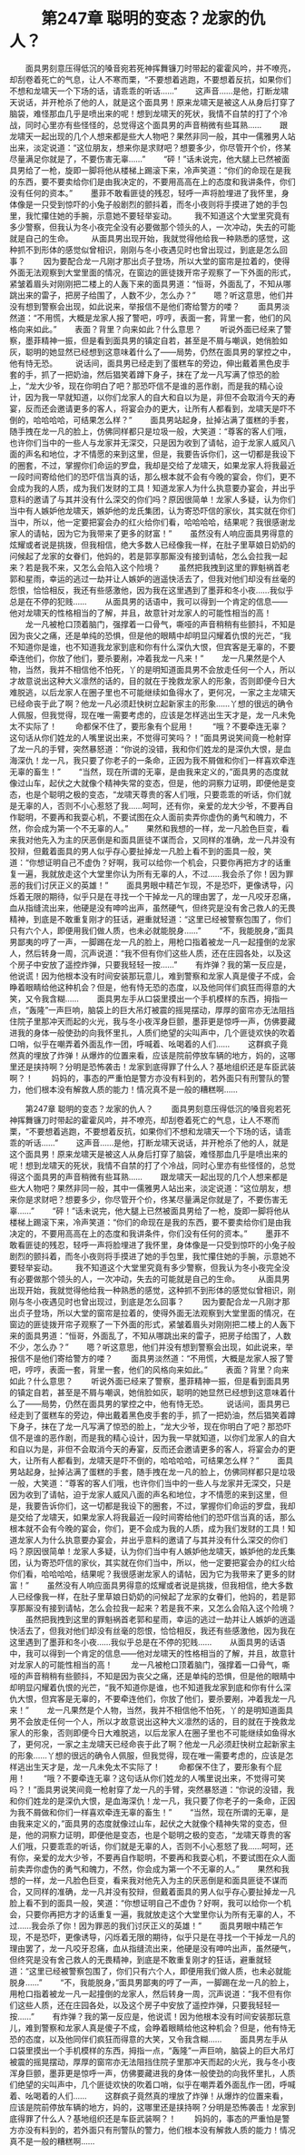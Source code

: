 # 　　第247章 聪明的变态？龙家的仇人？
　　面具男刻意压得低沉的嗓音宛若死神挥舞镰刀时带起的霍霍风吟，并不嘹亮，却刮卷着死亡的气息，让人不寒而栗，“不要想着逃跑，不要想着反抗，如果你们不想和龙啸天一个下场的话，请乖乖的听话……”
　　这声音……是他，打断龙啸天说话，并开枪杀了他的人，就是这个面具男！原来龙啸天是被这人从身后打穿了脑袋，难怪那血几乎是喷出来的呢！想到龙啸天的死状，我情不自禁的打了个冷战，同时心里亦有些怪怪的，总觉得这个面具男的声音稍微有些耳熟……
　　跟龙啸天一起出现的几个人想来都是些大人物吧？果然非同一般，其中一儒雅男人站出来，淡定说道：“这位朋友，想来你是求财吧？想要多少，你尽管开个价，佟某尽量满足你就是了，不要伤害无辜……”
　　“砰！”话未说完，他大腿上已然被面具男给了一枪，旋即一脚将他从楼梯上踢滚下来，冷声笑道：“你们的命现在是我的东西，要不要卖给你们是由我决定的，不要用高高在上的态度和我讲条件，你们没有任何的资本。”
　　墨菲不敢看匪徒的残忍，轻呼一声将脸埋进了我怀里，身体像是一只受到惊吓的小兔子般剧烈的颤抖着，而冬小夜则将手摸进了她的手包里，我忙攥住她的手腕，示意她不要轻举妄动。
　　我不知道这个大堂里究竟有多少警察，但我认为冬小夜完全没有必要做那个领头的人，一次冲动，失去的可能就是自己的生命。
　　从面具男出现开始，我就觉得他给我一种熟悉的感觉，这种抓不到形体的感觉似曾相识，刚刚与冬小夜遇见时也曾出现过，到底是怎么回事？
　　因为要配合龙一凡刚才那出贞子登场，所以大堂的窗帘是拉着的，使得外面无法观察到大堂里面的情况，在窗边的匪徒拨开帘子观察了一下外面的形式，紧皱着眉头对刚刚把二楼上的人轰下来的面具男道：“恒哥，外面乱了，不知从哪跳出来的雷子，把房子给围了，人数不少，怎么办？”
　　嗯？听这意思，他们并没有想到警察会出现，如此说来，举报信不是他们寄给警方的喽？
　　面具男淡然道：“不用慌，大概是龙家人报了警吧，哼哼，表面一套，背里一套，他们的风格向来如此。”
　　表面？背里？向来如此？什么意思？
　　听说外面已经来了警察，墨菲精神一振，但是看到面具男的镇定自若，甚至是不屑与嘲讽，她俏脸如灰，聪明的她显然已经想到这意味着什么了——局势，仍然在面具男的掌控之中，他有恃无恐。
　　说话间，面具男已经走到了蛋糕车的旁边，伸出戴着黑色皮手套的手，抓了一把奶油，然后猖笑着蹲下身子，抹在了龙一凡写满了惊恐的脸上，“龙大少爷，现在你明白了吧？那恐吓信不是谁的恶作剧，而是我的精心设计，因为我一早就知道，以你们龙家人的自大和自以为是，非但不会取消今天的寿宴，反而还会邀请更多的客人，将宴会办的更大，让所有人都看到，龙啸天是吓不倒的，哈哈哈哈，可结果怎么样？”
　　面具男站起身，扯掉沾满了蛋糕的手套，随手拽在龙一凡的脸上，仿佛同样都只是垃圾一般，大笑道：“尊客的客人们哦，也许你们当中的一些人与龙家并无深交，只是因为收到了请帖，迫于龙家人威风八面的声名和地位，才不情愿的来到这里，但是，我要告诉你们，这一切都是我设下的圈套，不过，掌握你们命运的罗盘，我却是交给了龙啸天，如果龙家人将我最近一段时间寄给他们的恐吓信当真的话，那么根本就不会有今晚的宴会，你们，更不会成为我的人质，成为我们发财的工具！知道龙家人为什么执意要办宴会，并出乎意料的邀请了与其并没有什么深交的你们吗？原因很简单！龙家人多疑，认为你们当中有人嫉妒他龙啸天，嫉妒他的龙氏集团，认为寄恐吓信的家伙，其实就在你们当中，所以，他一定要把宴会办的红火给你们看，哈哈哈哈，结果呢？我很感谢龙家人的请帖，因为它为我带来了更多的财富！”
　　虽然没有人响应面具男得意的炫耀或者说是挑拨，但我相信，绝大多数人已经像我一样，在肚子里草娘日奶奶的问候起了龙家的女眷们，他妈的，若是郭享那厮没有接到请帖，怎么会拉我一起来？若是我不来，又怎么会陷入这个险境？
　　虽然把我拽到这里的罪魁祸首老郭和星雨，幸运的逃过一劫并让人嫉妒的逍遥快活去了，但我对他们却没有丝毫的怨恨，恰恰相反，我还有些感激他，因为我在这里遇到了墨菲和冬小夜……我似乎总是在不停的犯贱……
　　从面具男的话语中，我可以得到一个肯定的信息——他对龙啸天的性格相当的了解，并且，故意针对龙家人的可能性相当的高！
　　龙一凡被枪口顶着脑门，强撑着一口骨气，嘶哑的声音稍稍有些颤抖，不知是因为丧父之痛，还是单纯的恐惧，但是他的眼睛中却明显闪耀着仇恨的光芒，“我不知道你是谁，也不知道我龙家到底和你有什么深仇大恨，但宾客是无辜的，不要牵连他们，你放了他们，要杀要剐，冲着我龙一凡来！”
　　龙一凡果然是个人物，当然，我并不相信他不怕死，丫的是明知道面具男不会放走任何一个人，所以才故意说出这种大义凛然的话的，目的就在于挽救龙家人的形象，否则即便今日大难脱逃，以后龙家人在圈子里也不可能继续如鱼得水了，更何况，一家之主龙啸天已经命丧于此了啊？他龙一凡必须赶快树立起新家主的形象……丫想的很远的确令人佩服，但我觉得，现在唯一需要考虑的，应该是怎样逃出生天才是，龙一凡未免太不实际了！
　　命都保不住了，要形象有个屁用！
　　“哦？不要牵连无辜？这句话从你们姓龙的人嘴里说出来，不觉得可笑吗？！”面具男说笑间竟一枪射穿了龙一凡的手臂，突然暴怒道：“你说的没错，我和你们姓龙的是深仇大恨，是血海深仇！龙一凡，我只要了你老子的一条命，正因为我不屑做和你们一样喜欢牵连无辜的畜生！”
　　“当然，现在所谓的无辜，是由我来定义的，”面具男的态度就像过山车，起伏之大就像个精神失常的变态，但是，他的洞察力证明，即便他是变态，也是个聪明之极的变态，“龙啸天尊贵的客人们哦，只要乖乖的听话，你们就是无辜的人，否则不小心惹怒了我……呵呵，还有你，亲爱的龙大少爷，不要再自作聪明，不要再和我耍心机，不要试图在众人面前卖弄你虚伪的勇气和魄力，不然，你会成为第一个不无辜的人。”
　　果然和我想的一样，龙一凡脸色巨变，看来我对他先入为主的厌恶倒是和面具匪徒不谋而合，又同样的准确，龙一凡并没有狡辩，但戴着面具的男人似乎存心要扯掉龙一凡脸上看不到的面具一般，笑道：“你想证明自己不虚伪？好啊，我可以给你一个机会，只要你再把方才的话重复一遍，我就放走这个大堂里你认为所有无辜的人，不过……我会杀了你！因为罪恶的我们讨厌正义的英雄！”
　　面具男眼中精芒乍现，不是恐吓，更像诱导，闪烁着无限的期待，似乎只是在寻找一个干掉龙一凡的理由罢了，龙一凡咬牙忍痛，血从指缝流出来，他硬是没有呻吟出声，虽然硬气，但终究是没有舍己救人的无畏精神，到底是不敢重复刚才的狂话，避重就轻道：“这里已经被警察包围了，你们只有六个人，即便用我们做人质，也未必就能脱身……”
　　“不，我能脱身，”面具男鄙夷的哼了一声，一脚踢在龙一凡的脸上，用枪口指着被龙一凡一起撞倒的龙家人，然后转身一周，沉声说道：“我不但有你们这些人质，还在庄园各处，以及这个房子中安放了遥控炸弹，只要我轻轻一按……”
　　有炸弹？我的第一反应是，他说谎！因为他根本没有时间安装那玩意儿，难到警察和龙家人真是傻子不成，会睁着眼睛给他这种机会？但是，他有恃无恐的态度，以及他同伴们疯狂而得意的大笑，又令我含糊……
　　面具男左手从口袋里摸出一个手机模样的东西，拇指一点，“轰隆”一声巨响，脑袋上的巨大吊灯被震的摇晃摆动，厚厚的窗帘亦无法阻挡住院子里那冲天而起的火光，我与冬小夜浑身巨颤，墨菲更是惊呼一声，仿佛要藏进我的身体一般使劲的向我怀里扎，人质们绝望的尖叫声中，几个匪徒欢快的吹着口哨，似乎在嘲弄着外面乱作一团，呼喊着、吆喝着的人们……
　　这群疯子竟然真的埋放了炸弹！从爆炸的位置来看，应该是院前停放车辆的地方，妈的，这哪里还是挟持啊？分明是恐怖袭击！龙家到底得罪了什么人？基地组织还是车臣武装啊？！
　　妈妈的，事态的严重怕是警方亦没有料到的，若外面只有刑警队的警力，他们根本没有解救人质的能力！情况真不是一般的糟糕啊……

　　第247章 聪明的变态？龙家的仇人？
　　面具男刻意压得低沉的嗓音宛若死神挥舞镰刀时带起的霍霍风吟，并不嘹亮，却刮卷着死亡的气息，让人不寒而栗，“不要想着逃跑，不要想着反抗，如果你们不想和龙啸天一个下场的话，请乖乖的听话……”
　　这声音……是他，打断龙啸天说话，并开枪杀了他的人，就是这个面具男！原来龙啸天是被这人从身后打穿了脑袋，难怪那血几乎是喷出来的呢！想到龙啸天的死状，我情不自禁的打了个冷战，同时心里亦有些怪怪的，总觉得这个面具男的声音稍微有些耳熟……
　　跟龙啸天一起出现的几个人想来都是些大人物吧？果然非同一般，其中一儒雅男人站出来，淡定说道：“这位朋友，想来你是求财吧？想要多少，你尽管开个价，佟某尽量满足你就是了，不要伤害无辜……”
　　“砰！”话未说完，他大腿上已然被面具男给了一枪，旋即一脚将他从楼梯上踢滚下来，冷声笑道：“你们的命现在是我的东西，要不要卖给你们是由我决定的，不要用高高在上的态度和我讲条件，你们没有任何的资本。”
　　墨菲不敢看匪徒的残忍，轻呼一声将脸埋进了我怀里，身体像是一只受到惊吓的小兔子般剧烈的颤抖着，而冬小夜则将手摸进了她的手包里，我忙攥住她的手腕，示意她不要轻举妄动。
　　我不知道这个大堂里究竟有多少警察，但我认为冬小夜完全没有必要做那个领头的人，一次冲动，失去的可能就是自己的生命。
　　从面具男出现开始，我就觉得他给我一种熟悉的感觉，这种抓不到形体的感觉似曾相识，刚刚与冬小夜遇见时也曾出现过，到底是怎么回事？
　　因为要配合龙一凡刚才那出贞子登场，所以大堂的窗帘是拉着的，使得外面无法观察到大堂里面的情况，在窗边的匪徒拨开帘子观察了一下外面的形式，紧皱着眉头对刚刚把二楼上的人轰下来的面具男道：“恒哥，外面乱了，不知从哪跳出来的雷子，把房子给围了，人数不少，怎么办？”
　　嗯？听这意思，他们并没有想到警察会出现，如此说来，举报信不是他们寄给警方的喽？
　　面具男淡然道：“不用慌，大概是龙家人报了警吧，哼哼，表面一套，背里一套，他们的风格向来如此。”
　　表面？背里？向来如此？什么意思？
　　听说外面已经来了警察，墨菲精神一振，但是看到面具男的镇定自若，甚至是不屑与嘲讽，她俏脸如灰，聪明的她显然已经想到这意味着什么了——局势，仍然在面具男的掌控之中，他有恃无恐。
　　说话间，面具男已经走到了蛋糕车的旁边，伸出戴着黑色皮手套的手，抓了一把奶油，然后猖笑着蹲下身子，抹在了龙一凡写满了惊恐的脸上，“龙大少爷，现在你明白了吧？那恐吓信不是谁的恶作剧，而是我的精心设计，因为我一早就知道，以你们龙家人的自大和自以为是，非但不会取消今天的寿宴，反而还会邀请更多的客人，将宴会办的更大，让所有人都看到，龙啸天是吓不倒的，哈哈哈哈，可结果怎么样？”
　　面具男站起身，扯掉沾满了蛋糕的手套，随手拽在龙一凡的脸上，仿佛同样都只是垃圾一般，大笑道：“尊客的客人们哦，也许你们当中的一些人与龙家并无深交，只是因为收到了请帖，迫于龙家人威风八面的声名和地位，才不情愿的来到这里，但是，我要告诉你们，这一切都是我设下的圈套，不过，掌握你们命运的罗盘，我却是交给了龙啸天，如果龙家人将我最近一段时间寄给他们的恐吓信当真的话，那么根本就不会有今晚的宴会，你们，更不会成为我的人质，成为我们发财的工具！知道龙家人为什么执意要办宴会，并出乎意料的邀请了与其并没有什么深交的你们吗？原因很简单！龙家人多疑，认为你们当中有人嫉妒他龙啸天，嫉妒他的龙氏集团，认为寄恐吓信的家伙，其实就在你们当中，所以，他一定要把宴会办的红火给你们看，哈哈哈哈，结果呢？我很感谢龙家人的请帖，因为它为我带来了更多的财富！”
　　虽然没有人响应面具男得意的炫耀或者说是挑拨，但我相信，绝大多数人已经像我一样，在肚子里草娘日奶奶的问候起了龙家的女眷们，他妈的，若是郭享那厮没有接到请帖，怎么会拉我一起来？若是我不来，又怎么会陷入这个险境？
　　虽然把我拽到这里的罪魁祸首老郭和星雨，幸运的逃过一劫并让人嫉妒的逍遥快活去了，但我对他们却没有丝毫的怨恨，恰恰相反，我还有些感激他，因为我在这里遇到了墨菲和冬小夜……我似乎总是在不停的犯贱……
　　从面具男的话语中，我可以得到一个肯定的信息——他对龙啸天的性格相当的了解，并且，故意针对龙家人的可能性相当的高！
　　龙一凡被枪口顶着脑门，强撑着一口骨气，嘶哑的声音稍稍有些颤抖，不知是因为丧父之痛，还是单纯的恐惧，但是他的眼睛中却明显闪耀着仇恨的光芒，“我不知道你是谁，也不知道我龙家到底和你有什么深仇大恨，但宾客是无辜的，不要牵连他们，你放了他们，要杀要剐，冲着我龙一凡来！”
　　龙一凡果然是个人物，当然，我并不相信他不怕死，丫的是明知道面具男不会放走任何一个人，所以才故意说出这种大义凛然的话的，目的就在于挽救龙家人的形象，否则即便今日大难脱逃，以后龙家人在圈子里也不可能继续如鱼得水了，更何况，一家之主龙啸天已经命丧于此了啊？他龙一凡必须赶快树立起新家主的形象……丫想的很远的确令人佩服，但我觉得，现在唯一需要考虑的，应该是怎样逃出生天才是，龙一凡未免太不实际了！
　　命都保不住了，要形象有个屁用！
　　“哦？不要牵连无辜？这句话从你们姓龙的人嘴里说出来，不觉得可笑吗？！”面具男说笑间竟一枪射穿了龙一凡的手臂，突然暴怒道：“你说的没错，我和你们姓龙的是深仇大恨，是血海深仇！龙一凡，我只要了你老子的一条命，正因为我不屑做和你们一样喜欢牵连无辜的畜生！”
　　“当然，现在所谓的无辜，是由我来定义的，”面具男的态度就像过山车，起伏之大就像个精神失常的变态，但是，他的洞察力证明，即便他是变态，也是个聪明之极的变态，“龙啸天尊贵的客人们哦，只要乖乖的听话，你们就是无辜的人，否则不小心惹怒了我……呵呵，还有你，亲爱的龙大少爷，不要再自作聪明，不要再和我耍心机，不要试图在众人面前卖弄你虚伪的勇气和魄力，不然，你会成为第一个不无辜的人。”
　　果然和我想的一样，龙一凡脸色巨变，看来我对他先入为主的厌恶倒是和面具匪徒不谋而合，又同样的准确，龙一凡并没有狡辩，但戴着面具的男人似乎存心要扯掉龙一凡脸上看不到的面具一般，笑道：“你想证明自己不虚伪？好啊，我可以给你一个机会，只要你再把方才的话重复一遍，我就放走这个大堂里你认为所有无辜的人，不过……我会杀了你！因为罪恶的我们讨厌正义的英雄！”
　　面具男眼中精芒乍现，不是恐吓，更像诱导，闪烁着无限的期待，似乎只是在寻找一个干掉龙一凡的理由罢了，龙一凡咬牙忍痛，血从指缝流出来，他硬是没有呻吟出声，虽然硬气，但终究是没有舍己救人的无畏精神，到底是不敢重复刚才的狂话，避重就轻道：“这里已经被警察包围了，你们只有六个人，即便用我们做人质，也未必就能脱身……”
　　“不，我能脱身，”面具男鄙夷的哼了一声，一脚踢在龙一凡的脸上，用枪口指着被龙一凡一起撞倒的龙家人，然后转身一周，沉声说道：“我不但有你们这些人质，还在庄园各处，以及这个房子中安放了遥控炸弹，只要我轻轻一按……”
　　有炸弹？我的第一反应是，他说谎！因为他根本没有时间安装那玩意儿，难到警察和龙家人真是傻子不成，会睁着眼睛给他这种机会？但是，他有恃无恐的态度，以及他同伴们疯狂而得意的大笑，又令我含糊……
　　面具男左手从口袋里摸出一个手机模样的东西，拇指一点，“轰隆”一声巨响，脑袋上的巨大吊灯被震的摇晃摆动，厚厚的窗帘亦无法阻挡住院子里那冲天而起的火光，我与冬小夜浑身巨颤，墨菲更是惊呼一声，仿佛要藏进我的身体一般使劲的向我怀里扎，人质们绝望的尖叫声中，几个匪徒欢快的吹着口哨，似乎在嘲弄着外面乱作一团，呼喊着、吆喝着的人们……
　　这群疯子竟然真的埋放了炸弹！从爆炸的位置来看，应该是院前停放车辆的地方，妈的，这哪里还是挟持啊？分明是恐怖袭击！龙家到底得罪了什么人？基地组织还是车臣武装啊？！
　　妈妈的，事态的严重怕是警方亦没有料到的，若外面只有刑警队的警力，他们根本没有解救人质的能力！情况真不是一般的糟糕啊……
